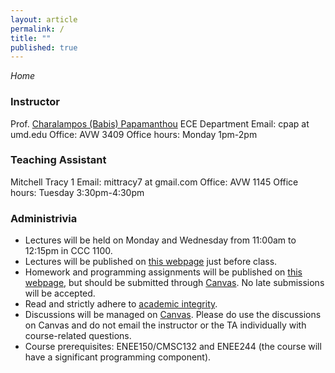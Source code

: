 ```yaml
---
layout: article
permalink: /
title: ""
published: true
---
```


*Home*

### Instructor
Prof. [Charalampos (Babis) Papamanthou](http://www.ece.umd.edu/~cpap) 
ECE Department
Email: cpap at umd.edu
Office: AVW 3409 
Office hours: Monday 1pm-2pm

### Teaching Assistant

Mitchell Tracy 1 
Email: mittracy7 at gmail.com
Office: AVW 1145
Office hours: Tuesday 3:30pm-4:30pm


### Administrivia

*	Lectures will be held on Monday and Wednesday from 11:00am to 12:15pm in CCC 1100.
*	Lectures will be published on [this webpage](http://enee351.github.io/lectures/) just before class.
*	Homework and programming assignments will be published on [this webpage](http://enee351.github.io/homeworks/), but should be submitted through [Canvas](https://umd.instructure.com/login). No late submissions will be accepted.
*	Read and strictly adhere to [academic integrity](http://www.faculty.umd.edu/teach/integrity.html). 
*	Discussions will be managed on [Canvas](https://umd.instructure.com/login). Please do use the discussions on Canvas and do not email the instructor or the TA individually with course-related questions.
*	Course prerequisites: ENEE150/CMSC132 and ENEE244 (the course will have a significant programming component).
